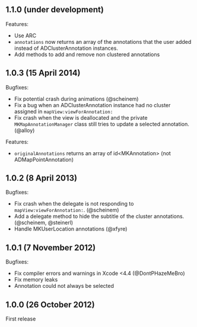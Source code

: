 ## 1.1.0 (under development)

Features:

  - Use ARC
  - `annotations` now returns an array of the annotations that the user added instead of ADClusterAnnotation instances.
  - Add methods to add and remove non clustered annotations

## 1.0.3 (15 April 2014)

Bugfixes:

  - Fix potential crash during animations (@scheinem)
  - Fix a bug when an ADClusterAnnotation instance had no cluster assigned in `mapView:viewForAnnotation:`
  - Fix crash when the view is deallocated and the private `MKMapAnnotationManager` class still tries to update a selected annotation. (@alloy)

Features:

  - `originalAnnotations` returns an array of id&lt;MKAnnotation&gt; (not ADMapPointAnnotation)

## 1.0.2 (8 April 2013)

Bugfixes:

  - Fix crash when the delegate is not responding to `mapView:viewForAnnotation:`. (@scheinem)
  - Add a delegate method to hide the subtitle of the cluster annotations.  (@scheinem, @steinerl)
  - Handle MKUserLocation annotations (@xfyre)

## 1.0.1 (7 November 2012)

Bugfixes:

  - Fix compiler errors and warnings in Xcode <4.4 (@DontPHazeMeBro)
  - Fix memory leaks
  - Annotation could not always be selected

## 1.0.0 (26 October 2012)

First release
